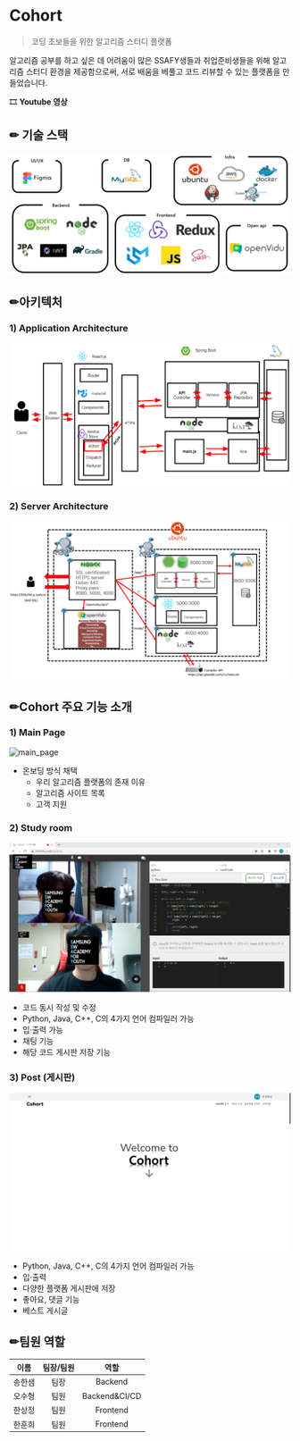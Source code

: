 # Cohort

> 코딩 초보들을 위한 알고리즘 스터디 플랫폼



알고리즘 공부를 하고 싶은 데 어려움이 많은 SSAFY생들과 취업준비생들을 위해 알고리즘 스터디 환경을 제공함으로써, 서로 배움을 베풀고 코드 리뷰할 수 있는 플랫폼을 만들었습니다.



🎞 **Youtube 영상**





## ✏ 기술 스택

![teck stack](./README.asset/teck_stack.png)





## ✏아키텍처

### 1) Application Architecture

![application_architecture](./README.asset/application_architecture.png)



### 2) Server Architecture

![server_architecture](./README.asset/server_architecture.png)





## ✏Cohort 주요 기능 소개

### 1) Main Page

![main_page](./README.asset/main_page.gif)

- 온보딩 방식 채택
  - 우리 알고리즘 플랫폼의 존재 이유
  - 알고리즘 사이트 목록
  - 고객 지원



### 2) Study room

![studyroom](./README.asset/studyroom.png)

- 코드 동시 작성 및 수정
- Python, Java, C++, C의 4가지 언어 컴파일러 가능
- 입·출력 가능
- 채팅 기능
- 해당 코드 게시판 저장 기능



### 3) Post (게시판)

![post](./README.asset/post_1.5.gif)

- Python, Java, C++, C의 4가지 언어 컴파일러 가능
- 입·출력
- 다양한 플랫폼 게시판에 저장
- 좋아요, 댓글 기능
- 베스트 게시글



## ✏팀원 역할

|  이름  | 팀장/팀원 |     역할      |
| :----: | :-------: | :-----------: |
| 송한샘 |   팀장    |    Backend    |
| 오수형 |   팀원    | Backend&CI/CD |
| 한상정 |   팀원    |   Frontend    |
| 한훈희 |   팀원    |   Frontend    |

